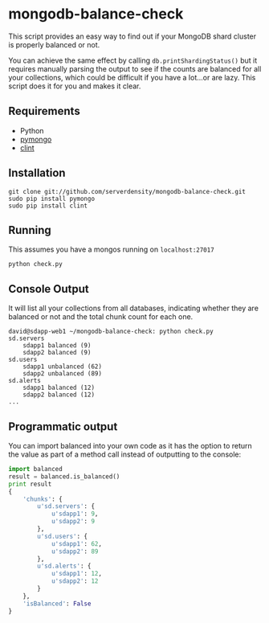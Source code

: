 mongodb-balance-check
=====================

This script provides an easy way to find out if your MongoDB shard cluster is properly balanced or not. 

You can achieve the same effect by calling `db.printShardingStatus()` but it requires manually parsing the output to see if the counts are balanced for all your collections, which could be difficult if you have a lot...or are lazy. This script does it for you and makes it clear.

Requirements
------------

* Python
* [pymongo](http://pypi.python.org/pypi/pymongo/)
* [clint](http://pypi.python.org/pypi/clint/)

Installation
------------
```
git clone git://github.com/serverdensity/mongodb-balance-check.git
sudo pip install pymongo
sudo pip install clint
```

Running
-------
This assumes you have a mongos running on `localhost:27017`

`python check.py`

Console Output
------
It will list all your collections from all databases, indicating whether they are balanced or not and the total chunk count for each one.

```
david@sdapp-web1 ~/mongodb-balance-check: python check.py 
sd.servers
    sdapp1 balanced (9)
    sdapp2 balanced (9)
sd.users
    sdapp1 unbalanced (62)
    sdapp2 unbalanced (89)
sd.alerts
    sdapp1 balanced (12)
    sdapp2 balanced (12)
...
```

Programmatic output
-------------------
You can import balanced into your own code as it has the option to return the value as part of a method call instead of outputting to the console:

```python
import balanced
result = balanced.is_balanced()
print result
{
    'chunks': {
        u'sd.servers': {
            u'sdapp1': 9,
            u'sdapp2': 9
        },
        u'sd.users': {
            u'sdapp1': 62,
            u'sdapp2': 89
        },
        u'sd.alerts': {
            u'sdapp1': 12,
            u'sdapp2': 12
        }
    },
    'isBalanced': False
}
```